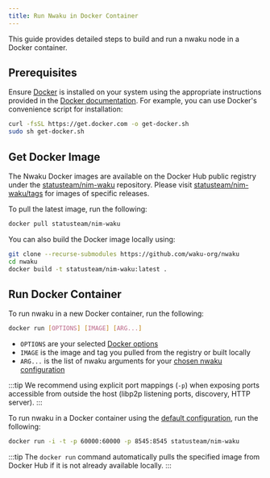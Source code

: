 ```yaml
---
title: Run Nwaku in Docker Container
---
```


This guide provides detailed steps to build and run a nwaku node in a Docker container.

## Prerequisites

Ensure [Docker](https://www.docker.com/) is installed on your system using the appropriate instructions provided in the [Docker documentation](https://docs.docker.com/engine/install/). For example, you can use Docker's convenience script for installation:

```bash
curl -fsSL https://get.docker.com -o get-docker.sh
sudo sh get-docker.sh
```

## Get Docker Image

The Nwaku Docker images are available on the Docker Hub public registry under the [statusteam/nim-waku](https://hub.docker.com/r/statusteam/nim-waku) repository. Please visit [statusteam/nim-waku/tags](https://hub.docker.com/r/statusteam/nim-waku/tags) for images of specific releases.

To pull the latest image, run the following:

```bash
docker pull statusteam/nim-waku
```

You can also build the Docker image locally using:

```bash
git clone --recurse-submodules https://github.com/waku-org/nwaku
cd nwaku
docker build -t statusteam/nim-waku:latest .
```

## Run Docker Container

To run nwaku in a new Docker container, run the following:

```bash
docker run [OPTIONS] [IMAGE] [ARG...]
```

- `OPTIONS` are your selected [Docker options](https://docs.docker.com/engine/reference/commandline/run/#options)
- `IMAGE` is the image and tag you pulled from the registry or built locally
- `ARG...` is the list of nwaku arguments for your [chosen nwaku configuration](https://github.com/waku-org/nwaku/blob/master/docs/operators/how-to/configure.md)

:::tip
We recommend using explicit port mappings (`-p`) when exposing ports accessible from outside the host (libp2p listening ports, discovery, HTTP server).
:::

To run nwaku in a Docker container using the [default configuration](/guides/run-nwaku-node#run-the-node), run the following:

```bash
docker run -i -t -p 60000:60000 -p 8545:8545 statusteam/nim-waku
```

:::tip
The `docker run` command automatically pulls the specified image from Docker Hub if it is not already available locally.
:::